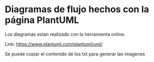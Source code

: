 # Diagramas de flujo hechos con la página PlantUML

Los diagramas estan realizado con la herramienta online. 


Link: https://www.plantuml.com/plantuml/uml/

Se puede copiar el contenido de los txt para generar las imagenes